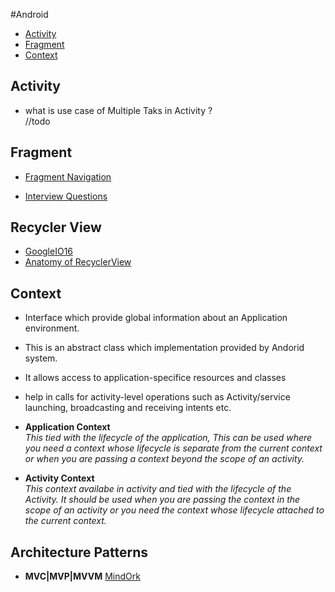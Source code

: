 #Android

* [Activity](##activity)
* [Fragment](##fragment)
* [Context](##context)


## Activity
- what is use case of Multiple Taks in Activity ? </br> //todo

## Fragment
- [Fragment Navigation](https://medium.com/@Zhuinden/simplified-fragment-navigation-using-a-custom-backstack-552e06961257)

- [Interview Questions](https://medium.com/@Shekhar14/fragment-interview-questions-c62be4b5ef68)

## Recycler View
- [GoogleIO16](https://www.youtube.com/watch?v=LqBlYJTfLP4&feature=youtu.be&t=1038)
- [Anatomy of RecyclerView](https://android.jlelse.eu/anatomy-of-recyclerview-part-1-a-search-for-a-viewholder-404ba3453714)

## Context
- Interface which provide global information about an Application environment.
- This is an abstract class which implementation provided by Andorid system.
- It allows access to application-specifice resources and classes
- help in calls for activity-level operations such as Activity/service launching, broadcasting and receiving intents etc.

- **Application Context** </br>
_This tied with the lifecycle of the application, This can be used where you need a context whose lifecycle is separate from the current context or when you are passing a context beyond the scope of an activity._

- **Activity Context** </br>
_This context availabe in activity and tied with the lifecycle of the Activity. It should be used when you are passing the context in the scope of an activity or you need the context whose lifecycle attached to the current context._


## Architecture Patterns

- **MVC|MVP|MVVM** [MindOrk](https://blog.mindorks.com/mvc-mvp-mvvm-architecture-in-android)




